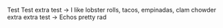 Test Test
extra test -> I like lobster rolls, tacos, empinadas, clam chowder
extra extra test -> Echos pretty rad